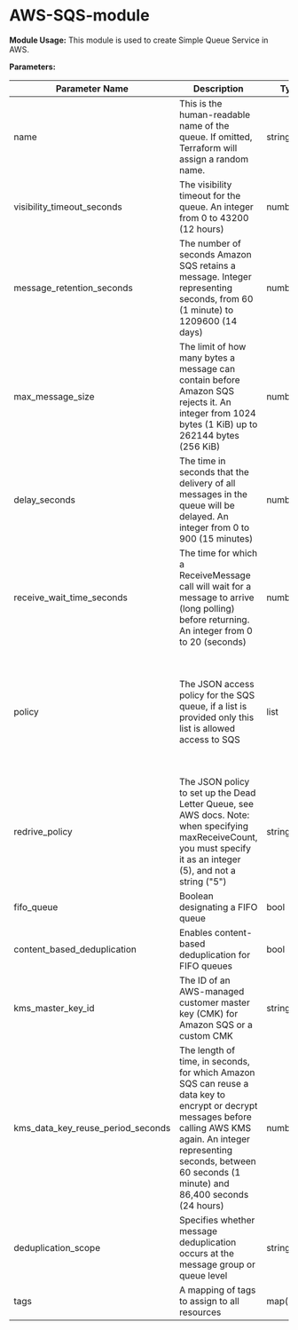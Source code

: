 # AWS-SQS-module
**Module Usage:**
This module is used to create Simple Queue Service in AWS. 

**Parameters:**

Parameter Name | Description | Type | Default |
--- | --- | --- | --- |
name | This is the human-readable name of the queue. If omitted, Terraform will assign a random name. | string  | no default - Follow convention "sqs-dev-euw1-001" |
visibility_timeout_seconds | The visibility timeout for the queue. An integer from 0 to 43200 (12 hours) | number | 30 |
message_retention_seconds | The number of seconds Amazon SQS retains a message. Integer representing seconds, from 60 (1 minute) to 1209600 (14 days) | number | 345600 | 
max_message_size | The limit of how many bytes a message can contain before Amazon SQS rejects it. An integer from 1024 bytes (1 KiB) up to 262144 bytes (256 KiB) | number | 262144 |
delay_seconds | The time in seconds that the delivery of all messages in the queue will be delayed. An integer from 0 to 900 (15 minutes) | number | 0 | 
receive_wait_time_seconds | The time for which a ReceiveMessage call will wait for a message to arrive (long polling) before returning. An integer from 0 to 20 (seconds)| number | 0 | 
policy | The JSON access policy for the SQS queue, if a list is provided only this list is allowed access to SQS | list | The Default policy is attached where Owner is allowed to access SQS (no Deny Policy) | 
redrive_policy | The JSON policy to set up the Dead Letter Queue, see AWS docs. Note: when specifying maxReceiveCount, you must specify it as an integer (5), and not a string ("5") | string | "" | 
fifo_queue | Boolean designating a FIFO queue | bool | false | 
content_based_deduplication | Enables content-based deduplication for FIFO queues | bool | false |
kms_master_key_id | The ID of an AWS-managed customer master key (CMK) for Amazon SQS or a custom CMK | string | null | 
kms_data_key_reuse_period_seconds | The length of time, in seconds, for which Amazon SQS can reuse a data key to encrypt or decrypt messages before calling AWS KMS again. An integer representing seconds, between 60 seconds (1 minute) and 86,400 seconds (24 hours) | number | 300 | 
deduplication_scope | Specifies whether message deduplication occurs at the message group or queue level | string | null | 
tags | A mapping of tags to assign to all resources | map(string) | {} | 


